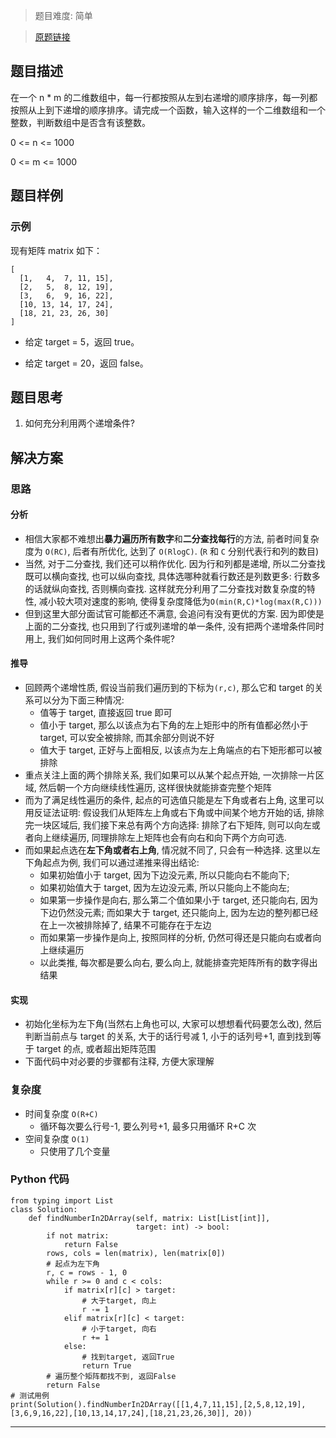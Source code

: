 > 题目难度: 简单

> [原题链接](https://leetcode-cn.com/problems/er-wei-shu-zu-zhong-de-cha-zhao-lcof/)

## 题目描述

在一个 n \* m 的二维数组中，每一行都按照从左到右递增的顺序排序，每一列都按照从上到下递增的顺序排序。请完成一个函数，输入这样的一个二维数组和一个整数，判断数组中是否含有该整数。

0 <= n <= 1000

0 <= m <= 1000

## 题目样例

### 示例

现有矩阵 matrix 如下：

```
[
  [1,   4,  7, 11, 15],
  [2,   5,  8, 12, 19],
  [3,   6,  9, 16, 22],
  [10, 13, 14, 17, 24],
  [18, 21, 23, 26, 30]
]
```

- 给定 target = 5，返回 true。

- 给定 target = 20，返回 false。

## 题目思考

1. 如何充分利用两个递增条件?

## 解决方案

### 思路

#### 分析

- 相信大家都不难想出**暴力遍历所有数字**和**二分查找每行**的方法, 前者时间复杂度为 `O(RC)`, 后者有所优化, 达到了 `O(RlogC)`. (`R` 和 `C` 分别代表行和列的数目)
- 当然, 对于二分查找, 我们还可以稍作优化. 因为行和列都是递增, 所以二分查找既可以横向查找, 也可以纵向查找, 具体选哪种就看行数还是列数更多: 行数多的话就纵向查找, 否则横向查找. 这样就充分利用了二分查找对数复杂度的特性, 减小较大项对速度的影响, 使得复杂度降低为`O(min(R,C)*log(max(R,C)))`
- 但到这里大部分面试官可能都还不满意, 会追问有没有更优的方案. 因为即使是上面的二分查找, 也只用到了行或列递增的单一条件, 没有把两个递增条件同时用上, 我们如何同时用上这两个条件呢?

#### 推导

- 回顾两个递增性质, 假设当前我们遍历到的下标为`(r,c)`, 那么它和 target 的关系可以分为下面三种情况:
  - 值等于 target, 直接返回 true 即可
  - 值小于 target, 那么以该点为右下角的左上矩形中的所有值都必然小于 target, 可以安全被排除, 而其余部分则说不好
  - 值大于 target, 正好与上面相反, 以该点为左上角端点的右下矩形都可以被排除
- 重点关注上面的两个排除关系, 我们如果可以从某个起点开始, 一次排除一片区域, 然后朝一个方向继续线性遍历, 这样很快就能排查完整个矩阵
- 而为了满足线性遍历的条件, 起点的可选值只能是左下角或者右上角, 这里可以用反证法证明: 假设我们从矩阵左上角或右下角或中间某个地方开始的话, 排除完一块区域后, 我们接下来总有两个方向选择: 排除了右下矩阵, 则可以向左或者向上继续遍历, 同理排除左上矩阵也会有向右和向下两个方向可选.
- 而如果起点选在**左下角或者右上角**, 情况就不同了, 只会有一种选择. 这里以左下角起点为例, 我们可以通过递推来得出结论:
  - 如果初始值小于 target, 因为下边没元素, 所以只能向右不能向下;
  - 如果初始值大于 target, 因为左边没元素, 所以只能向上不能向左;
  - 如果第一步操作是向右, 那么第二个值如果小于 target, 还只能向右, 因为下边仍然没元素; 而如果大于 target, 还只能向上, 因为左边的整列都已经在上一次被排除掉了, 结果不可能存在于左边
  - 而如果第一步操作是向上, 按照同样的分析, 仍然可得还是只能向右或者向上继续遍历
  - 以此类推, 每次都是要么向右, 要么向上, 就能排查完矩阵所有的数字得出结果

#### 实现

- 初始化坐标为左下角(当然右上角也可以, 大家可以想想看代码要怎么改), 然后判断当前点与 target 的关系, 大于的话行号减 1, 小于的话列号+1, 直到找到等于 target 的点, 或者超出矩阵范围
- 下面代码中对必要的步骤都有注释, 方便大家理解

### 复杂度

- 时间复杂度 `O(R+C)`
  - 循环每次要么行号-1, 要么列号+1, 最多只用循环 R+C 次
- 空间复杂度 `O(1)`
  - 只使用了几个变量

### Python 代码

```python{cmd="python3"}
from typing import List
class Solution:
    def findNumberIn2DArray(self, matrix: List[List[int]],
                            target: int) -> bool:
        if not matrix:
            return False
        rows, cols = len(matrix), len(matrix[0])
        # 起点为左下角
        r, c = rows - 1, 0
        while r >= 0 and c < cols:
            if matrix[r][c] > target:
                # 大于target, 向上
                r -= 1
            elif matrix[r][c] < target:
                # 小于target, 向右
                r += 1
            else:
                # 找到target, 返回True
                return True
        # 遍历整个矩阵都找不到, 返回False
        return False
# 测试用例
print(Solution().findNumberIn2DArray([[1,4,7,11,15],[2,5,8,12,19],[3,6,9,16,22],[10,13,14,17,24],[18,21,23,26,30]], 20))
```
---

